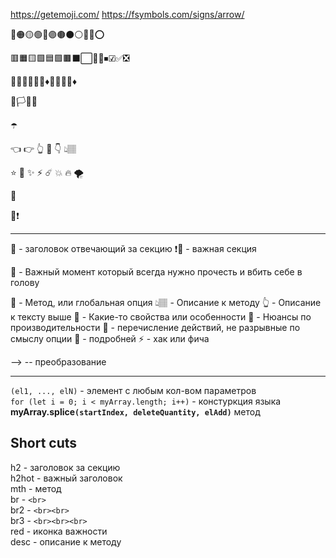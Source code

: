 https://getemoji.com/
https://fsymbols.com/signs/arrow/

🔴🟠🟡🟢🔵🟣🟤⚫⚪🔘🛑⭕

🟥🟧🟨🟩🟦🟪🟫⬛⬜🔲🔳⏹☑✅❎

🔺🔻🔷🔶🔹🔸♦💠💎💧🧊♦️

🏴🏳🚩🏁

☂️

👈 👉 👆 🖕 👇 👆🏽
 
⭐️ 🌟 ✨ ⚡️ ☄️ 💥 🔥 🌪

🎯

📛❗️

---

🚩 - заголовок отвечающий за секцию
❗🚩 - важная секция

🛑 - Важный момент который всегда нужно прочесть и вбить себе в голову

💠 - Метод, или глобальная опция
👆🏽 - Описание к методу
👆 - Описание к тексту выше
🔹 - Какие-то свойства или особенности
🔸 - Нюансы по производительности
🎯 - перечисление действий, не разрывные по смыслу опции
📗 - подробней
⚡️ - хак или фича

--> -- преобразование

---


`(el1, ..., elN)` - элемент с любым кол-вом параметров  
`for (let i = 0; i < myArray.length; i++)` - констуркция языка  
**myArray.splice`(startIndex, deleteQuantity, elAdd)`** метод

## Short cuts

h2 - заголовок за секцию  
h2hot - важный заголовок  
mth - метод    
br - `<br>`  
br2 - `<br><br>`  
br3 - `<br><br><br>`  
red - иконка важности  
desc - описание к методу